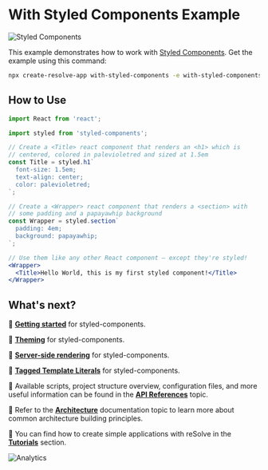 # With Styled Components Example

![Styled Components](https://camo.githubusercontent.com/640c2142e506d4b61bdd29513cb2cdbddbd4aa2f/687474703a2f2f692e696d6775722e636f6d2f77554a70636a592e6a7067)

This example demonstrates how to work with [Styled Components](https://www.styled-components.com/docs). Get the example using this command:

```sh
npx create-resolve-app with-styled-components -e with-styled-components
```

## How to Use

```jsx
import React from 'react';

import styled from 'styled-components';

// Create a <Title> react component that renders an <h1> which is
// centered, colored in palevioletred and sized at 1.5em
const Title = styled.h1`
  font-size: 1.5em;
  text-align: center;
  color: palevioletred;
`;

// Create a <Wrapper> react component that renders a <section> with
// some padding and a papayawhip background
const Wrapper = styled.section`
  padding: 4em;
  background: papayawhip;
`;

// Use them like any other React component – except they're styled!
<Wrapper>
  <Title>Hello World, this is my first styled component!</Title>
</Wrapper>
```

## What's next?

📑 [**Getting started**](https://www.styled-components.com/docs/basics) for styled-components.

📑 [**Theming**](https://www.styled-components.com/docs/advanced#theming) for styled-components.

📑 [**Server-side rendering**](https://www.styled-components.com/docs/advanced#server-side-rendering) for styled-components.

📑 [**Tagged Template Literals**](https://www.styled-components.com/docs/advanced#tagged-template-literals) for styled-components.

📑 Available scripts, project structure overview, configuration files, and more useful information can be found in the [**API References**](https://github.com/reimagined/resolve/blob/master/docs/API%20References.md) topic.

📑 Refer to the [**Architecture**](https://github.com/reimagined/resolve/blob/master/docs/Architecture.md) documentation topic to learn more about common architecture building principles.

📑 You can find how to create simple applications with reSolve in the [**Tutorials**](https://github.com/reimagined/resolve/tree/master/docs/Tutorials) section.

![Analytics](https://ga-beacon.appspot.com/UA-118635726-1/examples-with-styled-components-readme?pixel)
